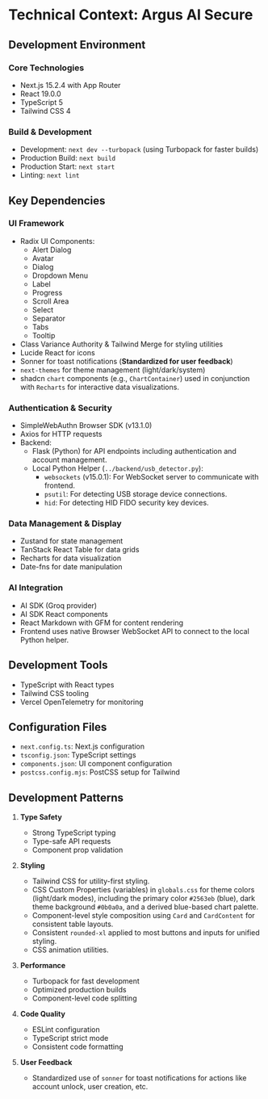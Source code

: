 # Technical Context: Argus AI Secure

## Development Environment

### Core Technologies
- Next.js 15.2.4 with App Router
- React 19.0.0
- TypeScript 5
- Tailwind CSS 4

### Build & Development
- Development: `next dev --turbopack` (using Turbopack for faster builds)
- Production Build: `next build`
- Production Start: `next start`
- Linting: `next lint`

## Key Dependencies

### UI Framework
- Radix UI Components:
  - Alert Dialog
  - Avatar
  - Dialog
  - Dropdown Menu
  - Label
  - Progress
  - Scroll Area
  - Select
  - Separator
  - Tabs
  - Tooltip
- Class Variance Authority & Tailwind Merge for styling utilities
- Lucide React for icons
- Sonner for toast notifications (**Standardized for user feedback**)
- `next-themes` for theme management (light/dark/system)
- shadcn `chart` components (e.g., `ChartContainer`) used in conjunction with `Recharts` for interactive data visualizations.

### Authentication & Security
- SimpleWebAuthn Browser SDK (v13.1.0)
- Axios for HTTP requests
- Backend:
    - Flask (Python) for API endpoints including authentication and account management.
    - Local Python Helper (`../backend/usb_detector.py`):
        - `websockets` (v15.0.1): For WebSocket server to communicate with frontend.
        - `psutil`: For detecting USB storage device connections.
        - `hid`: For detecting HID FIDO security key devices.

### Data Management & Display
- Zustand for state management
- TanStack React Table for data grids
- Recharts for data visualization
- Date-fns for date manipulation

### AI Integration
- AI SDK (Groq provider)
- AI SDK React components
- React Markdown with GFM for content rendering
- Frontend uses native Browser WebSocket API to connect to the local Python helper.

## Development Tools
- TypeScript with React types
- Tailwind CSS tooling
- Vercel OpenTelemetry for monitoring

## Configuration Files
- `next.config.ts`: Next.js configuration
- `tsconfig.json`: TypeScript settings
- `components.json`: UI component configuration
- `postcss.config.mjs`: PostCSS setup for Tailwind

## Development Patterns
1.  **Type Safety**
    - Strong TypeScript typing
    - Type-safe API requests
    - Component prop validation

2.  **Styling**
    - Tailwind CSS for utility-first styling.
    - CSS Custom Properties (variables) in `globals.css` for theme colors (light/dark modes), including the primary color `#2563eb` (blue), dark theme background `#0b0a0a`, and a derived blue-based chart palette.
    - Component-level style composition using `Card` and `CardContent` for consistent table layouts.
    - Consistent `rounded-xl` applied to most buttons and inputs for unified styling.
    - CSS animation utilities.

3.  **Performance**
    - Turbopack for fast development
    - Optimized production builds
    - Component-level code splitting

4.  **Code Quality**
    - ESLint configuration
    - TypeScript strict mode
    - Consistent code formatting

5.  **User Feedback**
    - Standardized use of `sonner` for toast notifications for actions like account unlock, user creation, etc.